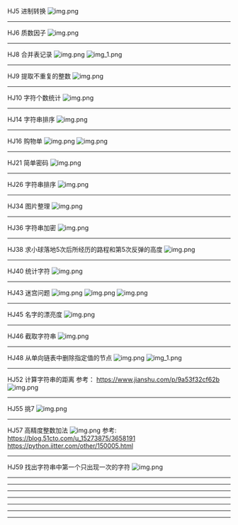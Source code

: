 HJ5 进制转换
![img.png](imgs/HJ15.png)
************************************************************************************************************************
HJ6 质数因子
![img.png](imgs/HJ6.png)
************************************************************************************************************************
HJ8 合并表记录
![img.png](imgs/HJ8-1.png)
![img_1.png](imgs/HJ8-2.png)
************************************************************************************************************************
HJ9 提取不重复的整数
![img.png](imgs/HJ9.png)
************************************************************************************************************************
HJ10 字符个数统计
![img.png](imgs/HJ10.png)
************************************************************************************************************************
HJ14 字符串排序
![img.png](imgs/HJ14.png)
************************************************************************************************************************
HJ16 购物单
![img.png](imgs/HJ16-1.png)
![img.png](imgs/Hj16-2.png)
************************************************************************************************************************
HJ21 简单密码
![img.png](imgs/HJ21.png)
************************************************************************************************************************
HJ26 字符串排序
![img.png](imgs/HJ26.png)
************************************************************************************************************************
HJ34 图片整理
![img.png](imgs/HJ34.png)
************************************************************************************************************************
HJ36 字符串加密
![img.png](imgs/HJ36.png)
************************************************************************************************************************
HJ38 求小球落地5次后所经历的路程和第5次反弹的高度
![img.png](imgs/HJ38.png)
************************************************************************************************************************
HJ40 统计字符
![img.png](imgs/HJ40.png)
************************************************************************************************************************
HJ43 迷宫问题
![img.png](imgs/HJ43-1.png)
![img.png](imgs/HJ43-2.png)
![img.png](imgs/HJ43-3.png)
************************************************************************************************************************
HJ45 名字的漂亮度
![img.png](imgs/HJ45.png)
************************************************************************************************************************
HJ46 截取字符串
![img.png](imgs/HJ46.png)
************************************************************************************************************************
HJ48 从单向链表中删除指定值的节点
![img.png](imgs/HJ48-1.png)
![img_1.png](imgs/HJ48-2.png)
************************************************************************************************************************
HJ52 计算字符串的距离
参考： https://www.jianshu.com/p/9a53f32cf62b
![img.png](imgs/HJ52.png)
************************************************************************************************************************
HJ55 挑7
![img.png](imgs/HJ55.png)
************************************************************************************************************************
HJ57 高精度整数加法
![img.png](imgs/HJ57.png)
参考: https://blog.51cto.com/u_15273875/3658191
     https://python.iitter.com/other/150005.html
************************************************************************************************************************
HJ59 找出字符串中第一个只出现一次的字符
![img.png](imgs/HJ59.png)
************************************************************************************************************************
************************************************************************************************************************
************************************************************************************************************************
************************************************************************************************************************
************************************************************************************************************************
************************************************************************************************************************
************************************************************************************************************************
